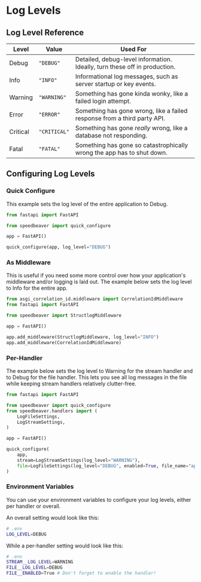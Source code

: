 # Log Levels

## Log Level Reference

| Level    | Value        | Used For                                                                  |
| -------- | ------------ | ------------------------------------------------------------------------- |
| Debug    | `"DEBUG"`    | Detailed, debug-level information. Ideally, turn these off in production. |
| Info     | `"INFO"`     | Informational log messages, such as server startup or key events.         |
| Warning  | `"WARNING"`  | Something has gone kinda wonky, like a failed login attempt.              |
| Error    | `"ERROR"`    | Something has gone wrong, like a failed response from a third party API.  |
| Critical | `"CRITICAL"` | Something has gone _really_ wrong, like a database not responding.        |
| Fatal    | `"FATAL"`    | Something has gone so catastrophically wrong the app has to shut down.    |

## Configuring Log Levels

### Quick Configure

This example sets the log level of the entire application to Debug.

```python
from fastapi import FastAPI

from speedbeaver import quick_configure

app = FastAPI()

quick_configure(app, log_level="DEBUG")
```

### As Middleware

This is useful if you need some more control over how your application's middleware and/or logging is laid out. The example below sets the log level to Info for the entire app.

```python
from asgi_correlation_id.middleware import CorrelationIdMiddleware
from fastapi import FastAPI

from speedbeaver import StructlogMiddleware

app = FastAPI()

app.add_middleware(StructlogMiddleware, log_level="INFO")
app.add_middleware(CorrelationIdMiddleware)
```

### Per-Handler

The example below sets the log level to Warning for the stream handler and to Debug for the file handler. This lets you see all log messages in the file while keeping stream handlers relatively clutter-free.

```python
from fastapi import FastAPI

from speedbeaver import quick_configure
from speedbeaver.handlers import (
    LogFileSettings,
    LogStreamSettings,
)

app = FastAPI()

quick_configure(
    app,
    stream=LogStreamSettings(log_level="WARNING"),
    file=LogFileSettings(log_level="DEBUG", enabled=True, file_name="app.log"),
)
```

### Environment Variables

You can use your environment variables to configure your log levels, either per handler or overall.

An overall setting would look like this:

```bash
# .env
LOG_LEVEL=DEBUG
```

While a per-handler setting would look like this:

```bash
# .env
STREAM__LOG_LEVEL=WARNING
FILE__LOG_LEVEL=DEBUG
FILE__ENABLED=True # Don't forget to enable the handler!
```
